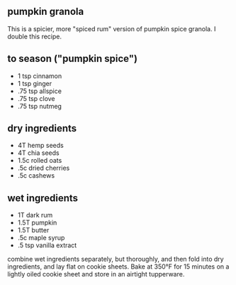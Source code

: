 pumpkin granola
---
This is a spicier, more "spiced rum" version of pumpkin spice granola. I double this recipe.

to season ("pumpkin spice")
---
- 1 tsp cinnamon
- 1 tsp ginger
- .75 tsp allspice
- .75 tsp clove
- .75 tsp nutmeg

dry ingredients
---
- 4T hemp seeds
- 4T chia seeds
- 1.5c rolled oats
- .5c dried cherries
- .5c cashews

wet ingredients
---
- 1T dark rum
- 1.5T pumpkin
- 1.5T butter
- .5c maple syrup
- .5 tsp vanilla extract

combine wet ingredients separately, but thoroughly, and then fold into dry ingredients, and lay flat on cookie sheets. Bake at 350°F for 15 minutes on a lightly oiled cookie sheet and store in an airtight tupperware.
